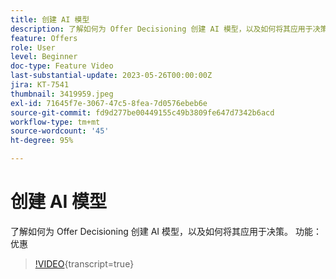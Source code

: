 ```yaml
---
title: 创建 AI 模型
description: 了解如何为 Offer Decisioning 创建 AI 模型，以及如何将其应用于决策。
feature: Offers
role: User
level: Beginner
doc-type: Feature Video
last-substantial-update: 2023-05-26T00:00:00Z
jira: KT-7541
thumbnail: 3419959.jpeg
exl-id: 71645f7e-3067-47c5-8fea-7d0576ebeb6e
source-git-commit: fd9d277be00449155c49b3809fe647d7342b6acd
workflow-type: tm+mt
source-wordcount: '45'
ht-degree: 95%

---
```


# 创建 AI 模型

了解如何为 Offer Decisioning 创建 AI 模型，以及如何将其应用于决策。
功能：优惠

>[!VIDEO](https://video.tv.adobe.com/v/3419959/?learn=on){transcript=true}
